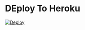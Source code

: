 # DEploy To Heroku
[![Deploy](https://www.herokucdn.com/deploy/button.svg)](https://heroku.com/deploy?template=https://github.com/Nanatsu2370/aa)

